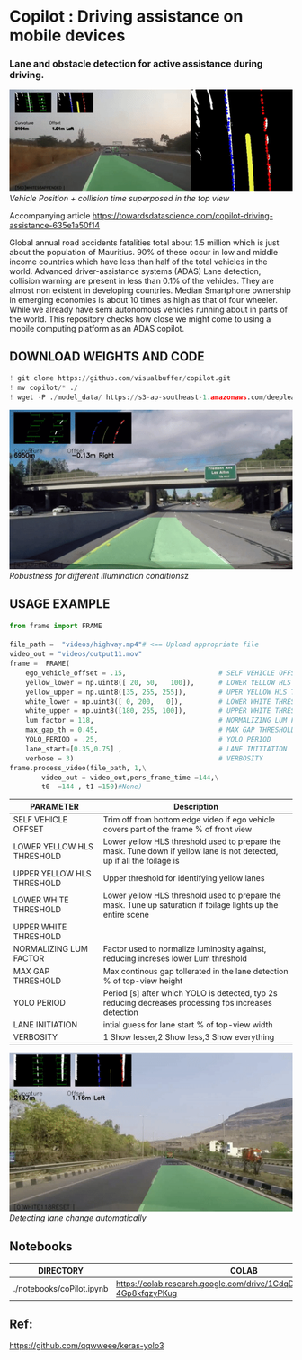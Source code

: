 # Copilot : Driving assistance on mobile devices
### Lane and obstacle detection for active assistance during driving.



![](./images/assets/Top-View.gif)<br> 
*Vehicle* *Position* *+* *collision* *time* *superposed* *in* *the* *top* *view* 

Accompanying article https://towardsdatascience.com/copilot-driving-assistance-635e1a50f14


Global annual road accidents fatalities total about 1.5 million which is just about the population of Mauritius. 90% of these occur in low and middle income countries which have less than half of the total vehicles in the world. Advanced driver-assistance systems (ADAS) Lane detection, collision warning are present in less than 0.1% of the vehicles. They are almost non existent in developing countries.
Median Smartphone ownership in emerging economies is about 10 times as high as that of four wheeler. While we already have semi autonomous vehicles running about in parts of the world. This repository checks how close we might come to using a mobile computing platform as an ADAS copilot. 

## DOWNLOAD WEIGHTS AND CODE

```python
! git clone https://github.com/visualbuffer/copilot.git
! mv copilot/* ./
! wget -P ./model_data/ https://s3-ap-southeast-1.amazonaws.com/deeplearning-mat/backend.h5
```

![](./images/assets/Lightness.gif)<br>
*Robustness* *for* *different* *illumination* *conditions*z 

## USAGE EXAMPLE
```python
from frame import FRAME

file_path =  "videos/highway.mp4"# <== Upload appropriate file          
video_out = "videos/output11.mov"
frame =  FRAME( 
    ego_vehicle_offset = .15,                       # SELF VEHICLE OFFSET
    yellow_lower = np.uint8([ 20, 50,   100]),      # LOWER YELLOW HLS THRESHOLD
    yellow_upper = np.uint8([35, 255, 255]),        # UPER YELLOW HLS THRESHOLD
    white_lower = np.uint8([ 0, 200,   0]),         # LOWER WHITE THRESHOLD
    white_upper = np.uint8([180, 255, 100]),        # UPPER WHITE THRESHOLD
    lum_factor = 118,                               # NORMALIZING LUM FACTOR
    max_gap_th = 0.45,                              # MAX GAP THRESHOLD
    YOLO_PERIOD = .25,                              # YOLO PERIOD
    lane_start=[0.35,0.75] ,                        # LANE INITIATION
    verbose = 3)                                    # VERBOSITY
frame.process_video(file_path, 1,\
        video_out = video_out,pers_frame_time =144,\
        t0  =144 , t1 =150)#None)
```
| PARAMETER  | Description |
| ------------- | ------------- |
|SELF VEHICLE OFFSET| Trim off from bottom edge video if ego vehicle covers part of the frame % of front view|
| LOWER YELLOW HLS THRESHOLD  | Lower yellow HLS threshold used to prepare the mask. Tune down if yellow lane is not detected, up if all the foilage is  |
| UPPER YELLOW HLS THRESHOLD | Upper threshold for identifying yellow lanes |
|LOWER WHITE THRESHOLD| Lower yellow HLS threshold used to prepare the mask. Tune up  saturation if  foilage lights up the entire scene  |
|UPPER WHITE THRESHOLD| |
|NORMALIZING LUM FACTOR| Factor used to normalize luminosity against, reducing increses lower Lum threshold |
|MAX GAP THRESHOLD| Max continous gap tollerated in the lane detection % of top-view height |
|YOLO PERIOD| Period [s] after which YOLO is detected, typ 2s reducing decreases processing fps increases detection|
|LANE INITIATION| intial guess for lane start % of top-view width|
|VERBOSITY|1 Show lesser,2 Show less,3 Show everything |

![](./images/assets/Lane-Change.gif)<br>
*Detecting* *lane* *change* *automatically*


## Notebooks
| DIRECTORY  | COLAB |
| ------------- | ------------- |
|./notebooks/coPilot.ipynb|https://colab.research.google.com/drive/1CdqDXZqssDgSC35W4A-4Gp8kfqzyPKug|


## Ref:
https://github.com/qqwweee/keras-yolo3
